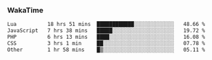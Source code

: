 ### WakaTime

<!--START_SECTION:waka-->

```txt
Lua          18 hrs 51 mins  ████████████░░░░░░░░░░░░░   48.66 %
JavaScript   7 hrs 38 mins   █████░░░░░░░░░░░░░░░░░░░░   19.72 %
PHP          6 hrs 13 mins   ████░░░░░░░░░░░░░░░░░░░░░   16.08 %
CSS          3 hrs 1 min     ██░░░░░░░░░░░░░░░░░░░░░░░   07.78 %
Other        1 hr 58 mins    █▒░░░░░░░░░░░░░░░░░░░░░░░   05.11 %
```

<!--END_SECTION:waka-->
